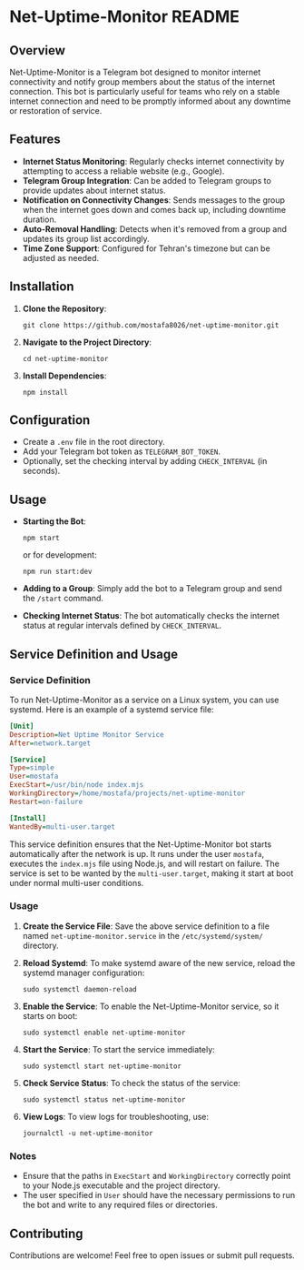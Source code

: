 # Net-Uptime-Monitor README

## Overview
Net-Uptime-Monitor is a Telegram bot designed to monitor internet connectivity and notify group members about the status of the internet connection. This bot is particularly useful for teams who rely on a stable internet connection and need to be promptly informed about any downtime or restoration of service.

## Features
- **Internet Status Monitoring**: Regularly checks internet connectivity by attempting to access a reliable website (e.g., Google).
- **Telegram Group Integration**: Can be added to Telegram groups to provide updates about internet status.
- **Notification on Connectivity Changes**: Sends messages to the group when the internet goes down and comes back up, including downtime duration.
- **Auto-Removal Handling**: Detects when it's removed from a group and updates its group list accordingly.
- **Time Zone Support**: Configured for Tehran's timezone but can be adjusted as needed.

## Installation

1. **Clone the Repository**:
   ```
   git clone https://github.com/mostafa8026/net-uptime-monitor.git
   ```
2. **Navigate to the Project Directory**:
   ```
   cd net-uptime-monitor
   ```
3. **Install Dependencies**:
   ```
   npm install
   ```

## Configuration
- Create a `.env` file in the root directory.
- Add your Telegram bot token as `TELEGRAM_BOT_TOKEN`.
- Optionally, set the checking interval by adding `CHECK_INTERVAL` (in seconds).

## Usage

- **Starting the Bot**: 
  ```
  npm start
  ```
  or for development:
  ```
  npm run start:dev
  ```

- **Adding to a Group**: Simply add the bot to a Telegram group and send the `/start` command.

- **Checking Internet Status**: The bot automatically checks the internet status at regular intervals defined by `CHECK_INTERVAL`.

## Service Definition and Usage

### Service Definition

To run Net-Uptime-Monitor as a service on a Linux system, you can use systemd. Here is an example of a systemd service file:

```ini
[Unit]
Description=Net Uptime Monitor Service
After=network.target

[Service]
Type=simple
User=mostafa
ExecStart=/usr/bin/node index.mjs
WorkingDirectory=/home/mostafa/projects/net-uptime-monitor
Restart=on-failure

[Install]
WantedBy=multi-user.target
```

This service definition ensures that the Net-Uptime-Monitor bot starts automatically after the network is up. It runs under the user `mostafa`, executes the `index.mjs` file using Node.js, and will restart on failure. The service is set to be wanted by the `multi-user.target`, making it start at boot under normal multi-user conditions.

### Usage

1. **Create the Service File**: Save the above service definition to a file named `net-uptime-monitor.service` in the `/etc/systemd/system/` directory.

2. **Reload Systemd**: To make systemd aware of the new service, reload the systemd manager configuration:
   ```
   sudo systemctl daemon-reload
   ```

3. **Enable the Service**: To enable the Net-Uptime-Monitor service, so it starts on boot:
   ```
   sudo systemctl enable net-uptime-monitor
   ```

4. **Start the Service**: To start the service immediately:
   ```
   sudo systemctl start net-uptime-monitor
   ```

5. **Check Service Status**: To check the status of the service:
   ```
   sudo systemctl status net-uptime-monitor
   ```

6. **View Logs**: To view logs for troubleshooting, use:
   ```
   journalctl -u net-uptime-monitor
   ```

### Notes
- Ensure that the paths in `ExecStart` and `WorkingDirectory` correctly point to your Node.js executable and the project directory.
- The user specified in `User` should have the necessary permissions to run the bot and write to any required files or directories.

## Contributing
Contributions are welcome! Feel free to open issues or submit pull requests.